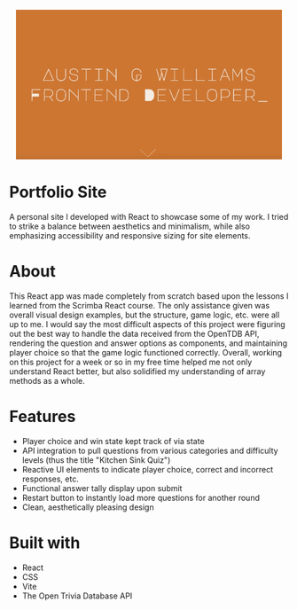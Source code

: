 <p align="center">
<img src="https://raw.githubusercontent.com/austingw/portfolio-site/main/portfolio-gif.gif" alt="Portfolio GIF" />
</p>

# Portfolio Site #

A personal site I developed with React to showcase some of my work. I tried to strike a balance between aesthetics and minimalism, while also emphasizing accessibility and responsive sizing for site elements.

# About # 

This React app was made completely from scratch based upon the lessons I learned from the Scrimba React course. The only assistance given was overall visual design examples, but the structure, game logic, etc. were all up to me. I would say the most difficult aspects of this project were figuring out the best way to handle the data received from the OpenTDB API, rendering the question and answer options as components, and maintaining player choice so that the game logic functioned correctly. Overall, working on this project for a week or so in my free time helped me not only understand React better, but also solidified my understanding of array methods as a whole. 

# Features #

- Player choice and win state kept track of via state
- API integration to pull questions from various categories and difficulty levels (thus the title "Kitchen Sink Quiz")
- Reactive UI elements to indicate player choice, correct and incorrect responses, etc.
- Functional answer tally display upon submit
- Restart button to instantly load more questions for another round
- Clean, aesthetically pleasing design

# Built with #

- React
- CSS
- Vite
- The Open Trivia Database API

